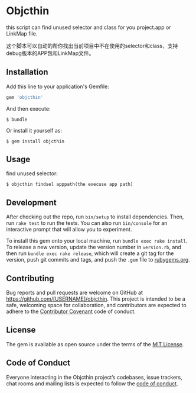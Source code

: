 # Objcthin

this script can find unused selector and class for you project.app or LinkMap file.

这个脚本可以自动的帮你找出当前项目中不在使用的selector和class，支持debug版本的APP包和LinkMap文件。

## Installation

Add this line to your application's Gemfile:

```ruby
gem 'objcthin'
```

And then execute:

    $ bundle

Or install it yourself as:

    $ gem install objcthin

## Usage

find unused selector:
    
    $ objcthin findsel apppath(the execuse app path)

## Development

After checking out the repo, run `bin/setup` to install dependencies. Then, run `rake test` to run the tests. You can also run `bin/console` for an interactive prompt that will allow you to experiment.

To install this gem onto your local machine, run `bundle exec rake install`. To release a new version, update the version number in `version.rb`, and then run `bundle exec rake release`, which will create a git tag for the version, push git commits and tags, and push the `.gem` file to [rubygems.org](https://rubygems.org).

## Contributing

Bug reports and pull requests are welcome on GitHub at https://github.com/[USERNAME]/objcthin. This project is intended to be a safe, welcoming space for collaboration, and contributors are expected to adhere to the [Contributor Covenant](http://contributor-covenant.org) code of conduct.

## License

The gem is available as open source under the terms of the [MIT License](http://opensource.org/licenses/MIT).

## Code of Conduct

Everyone interacting in the Objcthin project’s codebases, issue trackers, chat rooms and mailing lists is expected to follow the [code of conduct](https://github.com/[USERNAME]/objcthin/blob/master/CODE_OF_CONDUCT.md).
